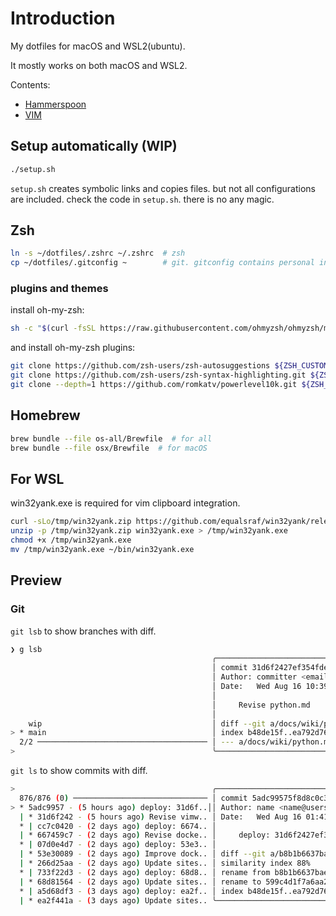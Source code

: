 # Introduction

My dotfiles for macOS and WSL2(ubuntu).

It mostly works on both macOS and WSL2.

Contents:

* [Hammerspoon](./hammerspoon/README.md)
* [VIM](./vim/README.md)

## Setup automatically (WIP)

```bash
./setup.sh
```

`setup.sh` creates symbolic links and copies files. but not all configurations are included. check the code in `setup.sh`. there is no any magic.

## Zsh

```bash
ln -s ~/dotfiles/.zshrc ~/.zshrc  # zsh
cp ~/dotfiles/.gitconfig ~        # git. gitconfig contains personal informations. so i don't make symbolic link
```

### plugins and themes

install oh-my-zsh:

```bash
sh -c "$(curl -fsSL https://raw.githubusercontent.com/ohmyzsh/ohmyzsh/master/tools/install.sh)"
```

and install oh-my-zsh plugins:

```bash
git clone https://github.com/zsh-users/zsh-autosuggestions ${ZSH_CUSTOM:-$HOME/.oh-my-zsh/custom}/plugins/zsh-autosuggestions
git clone https://github.com/zsh-users/zsh-syntax-highlighting.git ${ZSH_CUSTOM:-$HOME/.oh-my-zsh/custom}/plugins/zsh-syntax-highlighting
git clone --depth=1 https://github.com/romkatv/powerlevel10k.git ${ZSH_CUSTOM:-$HOME/.oh-my-zsh/custom}/themes/powerlevel10k
```

## Homebrew

```bash
brew bundle --file os-all/Brewfile  # for all
brew bundle --file osx/Brewfile  # for macOS
```

## For WSL

win32yank.exe is required for vim clipboard integration.

```bash
curl -sLo/tmp/win32yank.zip https://github.com/equalsraf/win32yank/releases/download/v0.0.4/win32yank-x64.zip
unzip -p /tmp/win32yank.zip win32yank.exe > /tmp/win32yank.exe
chmod +x /tmp/win32yank.exe
mv /tmp/win32yank.exe ~/bin/win32yank.exe
```

## Preview

### Git

`git lsb` to show branches with diff.

```bash
❯ g lsb
                                             ╭───────────────────────────────────────────╮
                                             │ commit 31d6f2427ef354fdee7754c0c204f11/34││
                                             │ Author: committer <email@example.com>    ││
                                             │ Date:   Wed Aug 16 10:39:20 2023 +0900    │
                                             │                                           │
                                             │     Revise python.md                      │
                                             │                                           │
    wip                                      │ diff --git a/docs/wiki/python.md b/docs/  │
> * main                                     │ index b48de15f..ea792d76 100644           │
  2/2 ────────────────────────────────────── │ --- a/docs/wiki/python.md                 │
>                                            ╰───────────────────────────────────────────╯
```

`git ls` to show commits with diff.

```bash
>                                            ╭───────────────────────────────────────────╮
  876/876 (0) ────────────────────────────── │ commit 5adc99575f8d8c0c31d14b396a9cc1/109││
> * 5adc9957 - (5 hours ago) deploy: 31d6f..││ Author: name <name@users.noreply.gi       │
  | * 31d6f242 - (5 hours ago) Revise vimw.. │ Date:   Wed Aug 16 01:41:32 2023 +0000    │
  * | cc7c0420 - (2 days ago) deploy: 6674.. │                                           │
  | * 667459c7 - (2 days ago) Revise docke.. │     deploy: 31d6f2427ef354fdee7754c0c204f │
  * | 07d0e4d7 - (2 days ago) deploy: 53e3.. │                                           │
  | * 53e30089 - (2 days ago) Improve dock.. │ diff --git a/b8b1b6637baea3c0fab852d33cc6 │
  | * 266d25aa - (2 days ago) Update sites.. │ similarity index 88%                      │
  * | 733f22d3 - (2 days ago) deploy: 68d8.. │ rename from b8b1b6637baea3c0fab852d33cc61 │
  | * 68d81564 - (2 days ago) Update sites.. │ rename to 599c4d1f7a6aa26230e3b5b7806e7b5 │
  * | a5d68df3 - (3 days ago) deploy: ea2f.. │ index b48de15f..ea792d76 100644           │
  | * ea2f441a - (3 days ago) Update sites.. ╰───────────────────────────────────────────╯
```
